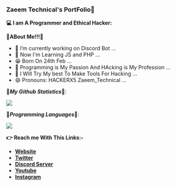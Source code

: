 ### Zaeem Technical's PortFolio👋

**💻 I am A Programmer and Ethical Hacker:**


**🌟ABout Me!!!🌟**

- 🔭 I’m currently working on Discord Bot ...
- 🌱 Now I'm Learning JS and PHP ...
- 😁 Born On 24th Feb ...
- 🤔 Programming is My Passion And HAcking is My Profession ...
- 💬 I WIll Try My best To Make Tools For Hacking  ...
- 😄 Pronouns: HACKERX5 Zaeem_Technical ...

🌟***My Github Statistics***🌟: 

<img src="https://github-readme-stats.vercel.app/api?username=Zaeem20&&show_icons=true&title_color=ffdf00&icon_color=bb2acf&text_color=daf7dc&bg_color=151515">


🌟***Programming Languages***🌟:

<img src="https://github-readme-stats.vercel.app/api/top-langs/?username=Zaeem20&amp;layout=compact&amp;theme=react&amp;hide_border=true">

**👉 Reach me With This Links:-**

- [**Website**](https://www.zaeemtechnical.ml)
- [**Twitter**](https://twitter.com/TechnicalZaeem)
- [**Discord Server**](https://discord.gg/RckwnfQfTT)
- [**Youtube**](https://www.youtube.com/c/ZaeemTechnical)
- [**Instagram**](https://www.instagram.com/zaeem_technical19)
